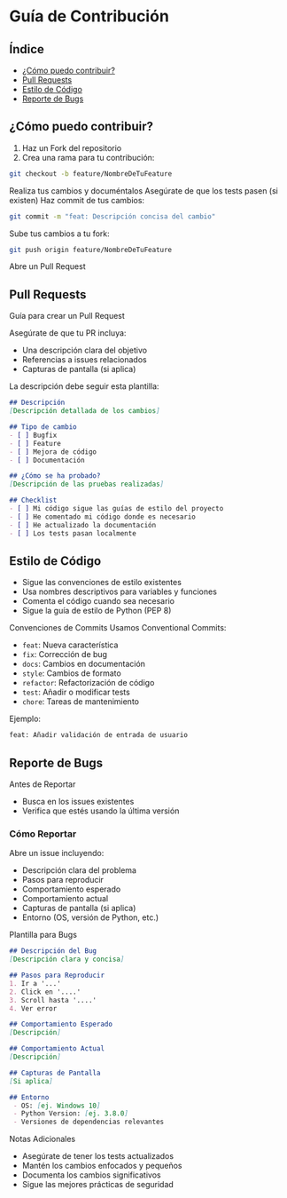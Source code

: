 # Guía de Contribución

## Índice
- [¿Cómo puedo contribuir?](#cómo-puedo-contribuir)
- [Pull Requests](#pull-requests)
- [Estilo de Código](#estilo-de-código)
- [Reporte de Bugs](#reporte-de-bugs)


## ¿Cómo puedo contribuir?

1. Haz un Fork del repositorio
2. Crea una rama para tu contribución:
```bash
git checkout -b feature/NombreDeTuFeature
```
Realiza tus cambios y documéntalos
Asegúrate de que los tests pasen (si existen)
Haz commit de tus cambios:

```bash
git commit -m "feat: Descripción concisa del cambio"
```

Sube tus cambios a tu fork:

```bash
git push origin feature/NombreDeTuFeature
```

Abre un Pull Request

## Pull Requests
Guía para crear un Pull Request

Asegúrate de que tu PR incluya:

- Una descripción clara del objetivo
- Referencias a issues relacionados
- Capturas de pantalla (si aplica)


La descripción debe seguir esta plantilla:

```markdown
## Descripción
[Descripción detallada de los cambios]

## Tipo de cambio
- [ ] Bugfix
- [ ] Feature
- [ ] Mejora de código
- [ ] Documentación

## ¿Cómo se ha probado?
[Descripción de las pruebas realizadas]

## Checklist
- [ ] Mi código sigue las guías de estilo del proyecto
- [ ] He comentado mi código donde es necesario
- [ ] He actualizado la documentación
- [ ] Los tests pasan localmente
```

## Estilo de Código

- Sigue las convenciones de estilo existentes
- Usa nombres descriptivos para variables y funciones
- Comenta el código cuando sea necesario
- Sigue la guía de estilo de Python (PEP 8)

Convenciones de Commits
Usamos Conventional Commits:

- `feat`: Nueva característica
- `fix`: Corrección de bug
- `docs`: Cambios en documentación
- `style`: Cambios de formato
- `refactor`: Refactorización de código
- `test`: Añadir o modificar tests
- `chore`: Tareas de mantenimiento

Ejemplo:
```bash
feat: Añadir validación de entrada de usuario
```

## Reporte de Bugs
Antes de Reportar

- Busca en los issues existentes
- Verifica que estés usando la última versión

### Cómo Reportar
Abre un issue incluyendo:

- Descripción clara del problema
- Pasos para reproducir
- Comportamiento esperado
- Comportamiento actual
- Capturas de pantalla (si aplica)
- Entorno (OS, versión de Python, etc.)

Plantilla para Bugs
```markdown
## Descripción del Bug
[Descripción clara y concisa]

## Pasos para Reproducir
1. Ir a '...'
2. Click en '....'
3. Scroll hasta '....'
4. Ver error

## Comportamiento Esperado
[Descripción]

## Comportamiento Actual
[Descripción]

## Capturas de Pantalla
[Si aplica]

## Entorno
 - OS: [ej. Windows 10]
 - Python Version: [ej. 3.8.0]
 - Versiones de dependencias relevantes
```
Notas Adicionales

- Asegúrate de tener los tests actualizados
- Mantén los cambios enfocados y pequeños
- Documenta los cambios significativos
- Sigue las mejores prácticas de seguridad
